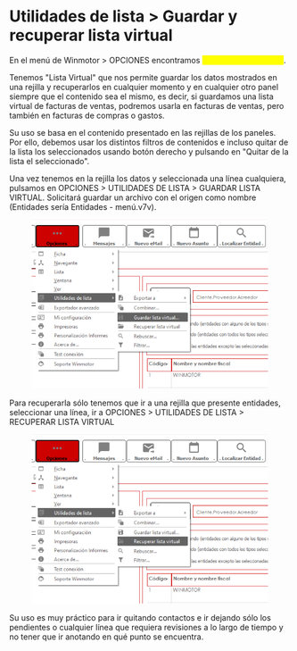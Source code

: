 # Utilidades de lista > Guardar y recuperar lista virtual

En el menú de Winmotor > OPCIONES encontramos <mark style="color:yellow;">UTILIDADES DE LISTA</mark>.

Tenemos "Lista Virtual" que nos permite guardar los datos mostrados en una rejilla y recuperarlos en cualquier momento y en cualquier otro panel siempre que el contenido sea el mismo, es decir, si guardamos una lista virtual de facturas de ventas, podremos usarla en facturas de ventas, pero también en facturas de compras o gastos.

Su uso se basa en el contenido presentado en las rejillas de los paneles. Por ello, debemos usar los distintos filtros de contenidos e incluso quitar de la lista los seleccionados usando botón derecho y pulsando en "Quitar de la lista el seleccionado".

Una vez tenemos en la rejilla los datos y seleccionada una línea cualquiera, pulsamos en OPCIONES > UTILIDADES DE LISTA > GUARDAR LISTA VIRTUAL. Solicitará guardar un archivo con el origen como nombre (Entidades sería Entidades - menú.v7v).

<figure><img src="../../../.gitbook/assets/imagen (21) (1).png" alt=""><figcaption></figcaption></figure>

Para recuperarla sólo tenemos que ir a una rejilla que presente entidades, seleccionar una línea, ir a OPCIONES > UTILIDADES DE LISTA > RECUPERAR LISTA VIRTUAL

<figure><img src="../../../.gitbook/assets/imagen (1) (1) (1).png" alt=""><figcaption></figcaption></figure>

Su uso es muy práctico para ir quitando contactos e ir dejando sólo los pendientes o cualquier línea que requiera revisiones a lo largo de tiempo y no tener que ir anotando en qué punto se encuentra.
